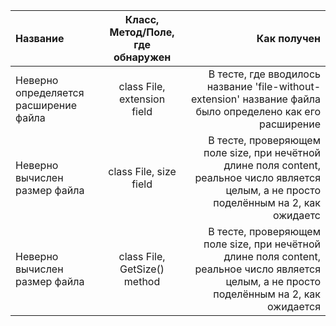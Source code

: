 | Название        | Класс, Метод/Поле, где обнаружен | Как получен  |
|:----------------|:---------------------------:|-------------:|
|Неверно определяется расширение файла|class File, extension field| В тесте, где вводилось название 'file-without-extension' название файла было определено как его расширение |
|Неверно вычислен размер файла|class File, size field| В тесте, проверяющем поле size, при нечётной длине поля content, реальное число является целым, а не просто поделённым на 2, как ожидаетс|
|Неверно вычислен размер файла|class File, GetSize() method| В тесте, проверяющем поле size, при нечётной длине поля content, реальное число является целым, а не просто поделённым на 2, как ожидается|